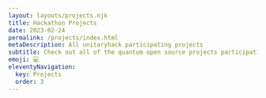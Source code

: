 ```yaml
---
layout: layouts/projects.njk
title: Hackathon Projects
date: 2023-02-24
permalink: /projects/index.html
metaDescription: All unitaryhack participating projects
subtitle: Check out all of the quantum open source projects participating in this year's unitaryhack hackathon!
emoji: 💻
eleventyNavigation:
  key: Projects
  order: 3
---
```

